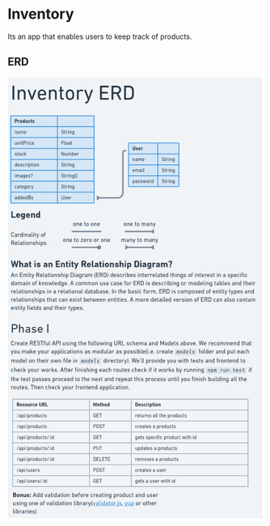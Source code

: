 # Inventory

Its an app that enables users to keep track of products.

## ERD

![Here's ERD for the app](Inventory.png)
